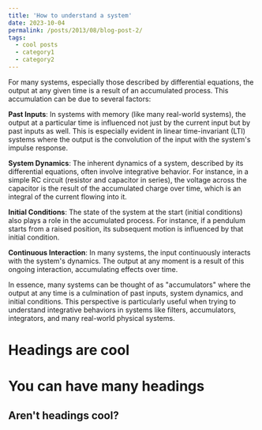 ```yaml
---
title: 'How to understand a system'
date: 2023-10-04
permalink: /posts/2013/08/blog-post-2/
tags:
  - cool posts
  - category1
  - category2
---
```

For many systems, especially those described by differential equations, the output at any given time is a result of an accumulated process. This accumulation can be due to several factors:

**Past Inputs**: In systems with memory (like many real-world systems), the output at a particular time is influenced not just by the current input but by past inputs as well. This is especially evident in linear time-invariant (LTI) systems where the output is the convolution of the input with the system's impulse response.

**System Dynamics**: The inherent dynamics of a system, described by its differential equations, often involve integrative behavior. For instance, in a simple RC circuit (resistor and capacitor in series), the voltage across the capacitor is the result of the accumulated charge over time, which is an integral of the current flowing into it.

**Initial Conditions**: The state of the system at the start (initial conditions) also plays a role in the accumulated process. For instance, if a pendulum starts from a raised position, its subsequent motion is influenced by that initial condition.

**Continuous Interaction**: In many systems, the input continuously interacts with the system's dynamics. The output at any moment is a result of this ongoing interaction, accumulating effects over time.

In essence, many systems can be thought of as "accumulators" where the output at any time is a culmination of past inputs, system dynamics, and initial conditions. This perspective is particularly useful when trying to understand integrative behaviors in systems like filters, accumulators, integrators, and many real-world physical systems.

Headings are cool
======

You can have many headings
======

Aren't headings cool?
------
